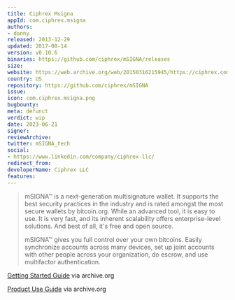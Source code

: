 ```yaml
---
title: Ciphrex Msigna
appId: com.ciphrex.msigna
authors:
- danny
released: 2013-12-29
updated: 2017-08-14
version: v0.10.6
binaries: https://github.com/ciphrex/mSIGNA/releases
size: 
website: https://web.archive.org/web/20150316215945/https://ciphrex.com/
country: US
repository: https://github.com/ciphrex/mSIGNA
issue: 
icon: com.ciphrex.msigna.png
bugbounty: 
meta: defunct
verdict: wip 
date: 2023-06-21
signer: 
reviewArchive: 
twitter: mSIGNA_tech
social:
- https://www.linkedin.com/company/ciphrex-llc/
redirect_from:
developerName: Ciphrex LLC
features:
--- 
```


> mSIGNA™ is a next-generation multisignature wallet. It supports the best security practices in the industry and is rated amongst the most secure wallets by bitcoin.org. While an advanced tool, it is easy to use. It is very fast, and its inherent scalability offers enterprise-level solutions. And best of all, it's free and open source.
>
> mSIGNA™ gives you full control over your own bitcoins. Easily synchronize accounts across many devices, set up joint accounts with other people across your organization, do escrow, and use multifactor authentication.

[Getting Started Guide](https://web.archive.org/web/20150402040129/https://ciphrex.com/downloads/?url=/docs/Bitcoin_Vault-Getting_Started.pdf) via archive.org

[Product Use Guide](https://web.archive.org/web/20150402040129/https://ciphrex.com/documentation/#) via archive.org
  
